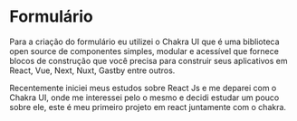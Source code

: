 # Formulário  
Para a criação do formulário eu utilizei o Chakra UI que é uma biblioteca open source de componentes simples, modular e acessível que fornece blocos de construção que você precisa para construir seus aplicativos em React, Vue, Next, Nuxt, Gastby entre outros.

Recentemente iniciei meus estudos sobre React Js e me deparei com o Chakra UI, onde me interessei pelo o mesmo e decidi estudar um pouco sobre ele, este é meu primeiro projeto em react juntamente com o chakra. 




